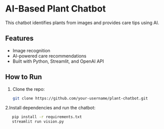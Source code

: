 # AI-Based Plant Chatbot  
This chatbot identifies plants from images and provides care tips using AI.  

## Features  
- Image recognition  
- AI-powered care recommendations  
- Built with Python, Streamlit, and OpenAI API  

## How to Run  
1. Clone the repo:  
   ```bash
   git clone https://github.com/your-username/plant-chatbot.git
2.Install dependencies and run the chatbot:
```bash
   pip install -r requirements.txt
   streamlit run vision.py
